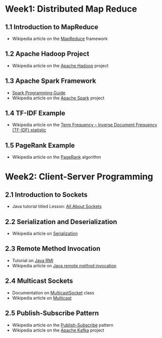 # Week1: Distributed Map Reduce
## 1.1 Introduction to MapReduce
* Wikipedia article on the [MapReduce](https://en.wikipedia.org/wiki/MapReduce) framework

## 1.2 Apache Hadoop Project
* Wikipedia article on the [Apache Hadoop](https://en.wikipedia.org/wiki/Apache_Hadoop) project

## 1.3 Apache Spark Framework
* [Spark Programming Guide](https://spark.apache.org/docs/latest/programming-guide.html)
* Wikipedia article on the [Apache Spark](https://en.wikipedia.org/wiki/Apache_Spark) project

## 1.4 TF-IDF Example
* Wikipedia article on the [Term Frequency – Inverse Document Frequency (TF-IDF) statistic](https://en.wikipedia.org/wiki/Tf-idf)

## 1.5 PageRank Example
* Wikipedia article on the [PageRank](https://en.wikipedia.org/wiki/PageRank) algorithm

# Week2: Client-Server Programming
## 2.1 Introduction to Sockets
* Java tutorial titled Lesson: [All About Sockets](https://docs.oracle.com/javase/tutorial/networking/sockets/)

## 2.2 Serialization and Deserialization
* Wikipedia article on [Serialization](https://en.wikipedia.org/wiki/Serialization)

## 2.3 Remote Method Invocation
* Tutorial on [Java RMI](https://docs.oracle.com/javase/tutorial/rmi/index.html)
* Wikipedia article on [Java remote method invocation](https://en.wikipedia.org/wiki/Java_remote_method_invocation)

## 2.4 Multicast Sockets
* Documentation on [MulticastSocket](https://docs.oracle.com/javase/7/docs/api/java/net/MulticastSocket.html) class
* Wikipedia article on [Multicast](https://en.wikipedia.org/wiki/Multicast)

## 2.5 Publish-Subscribe Pattern
* Wikipedia article on the [Publish-Subscribe](https://en.wikipedia.org/wiki/Publish-subscribe_pattern) pattern
* Wikipedia article on the [Apache Kafka](https://en.wikipedia.org/wiki/Apache_Kafka) project
